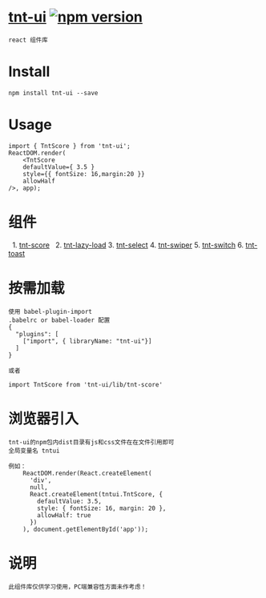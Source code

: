 # [tnt-ui](https://github.com/Genie77998/tnt-ui.git) [![npm version](https://img.shields.io/npm/v/tnt-ui.svg?style=flat)](https://www.npmjs.com/package/tnt-ui)

    react 组件库

# Install
    npm install tnt-ui --save

# Usage

    import { TntScore } from 'tnt-ui';
    ReactDOM.render(
        <TntScore
        defaultValue={ 3.5 }
        style={{ fontSize: 16,margin:20 }}
        allowHalf
    />, app);
    


# 组件

   1. [tnt-score](https://www.npmjs.com/package/tnt-score)
   2. [tnt-lazy-load](https://www.npmjs.com/package/tnt-lazy-load)
   3. [tnt-select](https://www.npmjs.com/package/tnt-select)
   4. [tnt-swiper](https://www.npmjs.com/package/tnt-swiper)
   5. [tnt-switch](https://www.npmjs.com/package/tnt-switch)
   6. [tnt-toast](https://www.npmjs.com/package/tnt-toast) 

# 按需加载
    使用 babel-plugin-import
    .babelrc or babel-loader 配置
    {
      "plugins": [
        ["import", { libraryName: "tnt-ui"}]
      ]
    }

    或者

    import TntScore from 'tnt-ui/lib/tnt-score'

# 浏览器引入
    tnt-ui的npm包内dist目录有js和css文件在在文件引用即可 
    全局变量名 tntui

    例如：  
        ReactDOM.render(React.createElement(
          'div',
          null,
          React.createElement(tntui.TntScore, {
            defaultValue: 3.5,
            style: { fontSize: 16, margin: 20 },
            allowHalf: true
          })
        ), document.getElementById('app'));


# 说明 
    此组件库仅供学习使用，PC端兼容性方面未作考虑！

